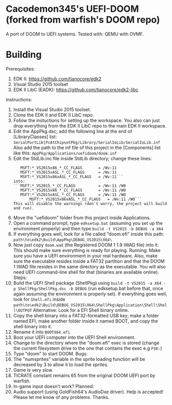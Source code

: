 # Cacodemon345's UEFI-DOOM (forked from warfish's DOOM repo)

A port of DOOM to UEFI systems.
Tested with: QEMU with OVMF.

# Building
Prerequisites:
1. EDK II: https://github.com/tianocore/edk2
2. Visual Studio 2015 toolset
3. EDK II LibC (EADK): https://github.com/tianocore/edk2-libc

Instructions:
1. Install the Visual Studio 2015 toolset.
2. Clone the EDK II and EDK II LibC repo.
3. Follow the instuctions for setting up the workspace. You also can just drop everything from the EDK II LibC repo to the main EDK II workspace.
4. Edit the AppPkg.dsc; add the following line at the end of [LibraryClasses] list:
	`SerialPortLib|PcAtChipsetPkg/Library/SerialIoLib/SerialIoLib.inf`
   Also add the path to the inf file of this project in the [Components] list like this:
	`AppPkg/Applications/uefidoom/doom.inf`
5. Edit the StdLib.inc file inside StdLib directory; change these lines:
	```MSFT:*_VS2015_*_CC_FLAGS          = /Wv:11
	   MSFT:*_VS2015x86_*_CC_FLAGS       = /Wv:11
	   MSFT:*_VS2015xASL_*_CC_FLAGS      = /Wv:11
	   MSFT:*_VS2015x86xASL_*_CC_FLAGS   = /Wv:11```
	into:
	```MSFT:*_VS2015_*_CC_FLAGS          = /Wv:11 /W0
   	   MSFT:*_VS2015x86_*_CC_FLAGS       = /Wv:11 /W0
   	   MSFT:*_VS2015xASL_*_CC_FLAGS      = /Wv:11 /W0
           MSFT:*_VS2015x86xASL_*_CC_FLAGS   = /Wv:11 /W0```
    This will disable the warnings (don't worry, the project will build and run).

6. Move the "uefidoom" folder from this project inside Applications.
7. Open a command prompt, type `edksetup.bat` (assuming you set up the environment properly) and then type `build -t VS2015 -b DEBUG -a X64`
8. If everything goes well, look for a file called "doom.efi" inside this path: 
`path\to\edk2\Build\AppPkg\DEBUG_VS2015\X64\`
9. Now just copy `doom.wad` (the Registered DOOM 1 1.9 IWAD file) into it.
This should make sure everything is ready for playing.
Running:
Make sure you have a UEFI environment in your real hardware. Also, make sure the executable resides inside a FAT32 partition and that the DOOM 1 IWAD file resides in the same directory as the executable.
You will also need UEFI command-line shell for that (binaries are available online).
Steps:
1. Build the UEFI Shell package (ShellPkg) using `build -t VS2015 -a X64 -p ShellPkg/ShellPkg.dsc -b DEBUG` (run edksetup.bat before that, once again assuming the environment is properly set). If everything goes well, look for `Shell.efi` inside `path\to\edk2\Build\DEBUG_VS2015\X64\ShellPkg\Application\Shell\Shell\OUTPUT`
Alternative: Look for a EFI Shell binary online.
2. Copy the shell binary into a FAT32-formatted USB key; make a folder named EFI, make another folder inside it named BOOT,  and copy the shell binary into it.
3. Rename it into `BOOTX64.efi`
4. Boot your UEFI computer into the UEFI Shell environment.
5. Change to the directory where the "doom.efi" exec is stored (change the current filesystem drive to the one that contains the exec e.g `FS0:`)
6. Type "doom" to start DOOM.
Bugs:
1. The "numsprites" variable in the sprite loading function will be decreased by 3 to allow it to load the sprites.
2. Game is very slow.
3. TICRATE constant remains 65 from the original DOOM UEFI port by warfish.
4. In-game input doesn't work?
Planned:
1. Audio support (using GoldFish64's AudioDxe driver).
Help is accepted! Please let me know of any problems. Thanks.
